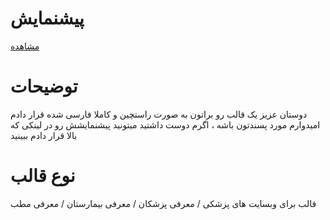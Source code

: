 # پیشنمایش

[مشاهده](https://hamzehazizzadeh.ir/medically/)

# توضیحات

دوستان عزیز یک قالب رو براتون به صورت راستچین و کاملا فارسی شده قرار دادم امیدوارم مورد پسندتون باشه ، اگرم دوست داشتید میتونید پیشنمایشش رو در لینکی که بالا قرار دادم ببینید

# نوع قالب

قالب برای وبسایت های پزشکی / معرفی پزشکان / معرفی بیمارستان / معرفی مطب
